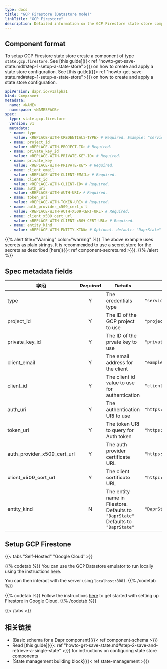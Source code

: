 ```yaml
---
type: docs
title: "GCP Firestore (Datastore mode)"
linkTitle: "GCP Firestore"
description: Detailed information on the GCP Firestore state store component
---
```


## Component format

To setup GCP Firestore state store create a component of type `state.gcp.firestore`. See [this guide]({{< ref "howto-get-save-state.md#step-1-setup-a-state-store" >}}) on how to create and apply a state store configuration. See [this guide]({{< ref "howto-get-save-state.md#step-1-setup-a-state-store" >}}) on how to create and apply a state store configuration.


```yaml
apiVersion: dapr.io/v1alpha1
kind: Component
metadata:
  name: <NAME>
  namespace: <NAMESPACE>
spec:
  type: state.gcp.firestore
  version: v1
  metadata:
  - name: type
    value: <REPLACE-WITH-CREDENTIALS-TYPE> # Required. Example: "serviceaccount"
  - name: project_id
    value: <REPLACE-WITH-PROJECT-ID> # Required.
  - name: private_key_id
    value: <REPLACE-WITH-PRIVATE-KEY-ID> # Required.
  - name: private_key
    value: <REPLACE-WITH-PRIVATE-KEY> # Required.
  - name: client_email
    value: <REPLACE-WITH-CLIENT-EMAIL> # Required.
  - name: client_id
    value: <REPLACE-WITH-CLIENT-ID> # Required.
  - name: auth_uri
    value: <REPLACE-WITH-AUTH-URI> # Required.
  - name: token_uri
    value: <REPLACE-WITH-TOKEN-URI> # Required.
  - name: auth_provider_x509_cert_url
    value: <REPLACE-WITH-AUTH-X509-CERT-URL> # Required.
  - name: client_x509_cert_url
    value: <REPLACE-WITH-CLIENT-x509-CERT-URL> # Required.
  - name: entity_kind
    value: <REPLACE-WITH-ENTITY-KIND> # Optional. default: "DaprState"
```

{{% alert title="Warning" color="warning" %}}
The above example uses secrets as plain strings. It is recommended to use a secret store for the secrets as described [here]({{< ref component-secrets.md >}}).
{{% /alert %}}

## Spec metadata fields

| 字段                              | Required | Details                                                                           | 示例                                                      |
| ------------------------------- |:--------:| --------------------------------------------------------------------------------- | ------------------------------------------------------- |
| type                            |    Y     | The credentials type                                                              | `"serviceaccount"`                                      |
| project_id                      |    Y     | The ID of the GCP project to use                                                  | `"project-id"`                                          |
| private_key_id                |    Y     | The ID of the prvate key to use                                                   | `"private-key-id"`                                      |
| client_email                    |    Y     | The email address for the client                                                  | `"eample@example.com"`                                  |
| client_id                       |    Y     | The client id value to use for authentication                                     | `"client-id"`                                           |
| auth_uri                        |    Y     | The authentication URI to use                                                     | `"https://accounts.google.com/o/oauth2/auth"`           |
| token_uri                       |    Y     | The token URI to query for Auth token                                             | `"https://oauth2.googleapis.com/token"`                 |
| auth_provider_x509_cert_url |    Y     | The auth provider certificate URL                                                 | `"https://www.googleapis.com/oauth2/v1/certs"`          |
| client_x509_cert_url          |    Y     | The client certificate URL                                                        | `"https://www.googleapis.com/robot/v1/metadata/x509/x"` |
| entity_kind                     |    N     | The entity name in Filestore. Defaults to `"DaprState"` Defaults to `"DaprState"` | `"DaprState"`                                           |

## Setup GCP Firestone

{{< tabs "Self-Hosted" "Google Cloud" >}}

{{% codetab %}}
You can use the GCP Datastore emulator to run locally using the instructions [here](https://cloud.google.com/datastore/docs/tools/datastore-emulator).

You can then interact with the server using `localhost:8081`.
{{% /codetab %}}

{{% codetab %}}
Follow the instructions [here](https://cloud.google.com/datastore/docs/quickstart) to get started with setting up Firestore in Google Cloud.
{{% /codetab %}}

{{< /tabs >}}


## 相关链接
- [Basic schema for a Dapr component]({{< ref component-schema >}})
- Read [this guide]({{< ref "howto-get-save-state.md#step-2-save-and-retrieve-a-single-state" >}}) for instructions on configuring state store components
- [State management building block]({{< ref state-management >}})
